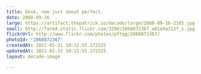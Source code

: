 ```yaml
---
title: Desk, now just about perfect.
date: 2008-09-16
large: https://artifact.thepatrick.io/decade/large/2008-09-16-2185.jpg
small: http://farm4.static.flickr.com/3290/2868872367_a81a9a313f_s.jpg
flickrUrl: http://www.flickr.com/photos/pftqg/2868872367/
photoId: "2868872367"
createdAt: 2011-01-31 10:12:55.172225
updatedAt: 2011-01-31 10:12:55.172225
layout: decade-image

---
```


